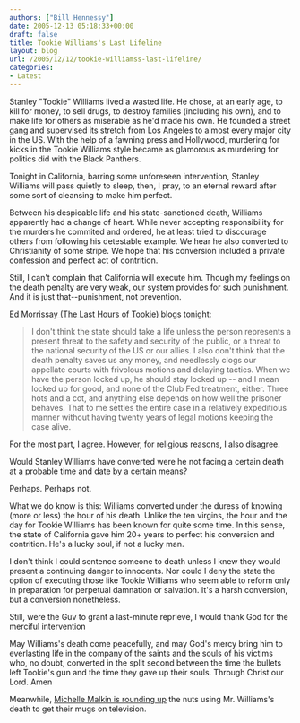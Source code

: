 ```yaml
---
authors: ["Bill Hennessy"]
date: 2005-12-13 05:18:33+00:00
draft: false
title: Tookie Williams's Last Lifeline
layout: blog
url: /2005/12/12/tookie-williamss-last-lifeline/
categories:
- Latest
---
```


Stanley "Tookie" Williams lived a wasted life.  He chose, at an early age, to kill for money, to sell drugs, to destroy families (including his own), and to make life for others as miserable as he'd made his own.  He founded a street gang and supervised its stretch from Los Angeles to almost every major city in the US.  With the help of a fawning press and Hollywood, murdering for kicks in the Tookie Williams style became as glamorous as murdering for politics did with the Black Panthers.

Tonight in California, barring some unforeseen intervention, Stanley Williams will pass quietly to sleep, then, I pray, to an eternal reward after some sort of cleansing to make him perfect.

Between his despicable life and his state-sanctioned death, Williams apparently had a change of heart.  While never accepting responsibility for the murders he commited and ordered, he at least tried to discourage others from following his detestable example.  We hear he also converted to Christianity of some stripe.  We hope that his conversion included a private confession and perfect act of contrition.

Still, I can't complain that California will execute him.  Though my feelings on the death penalty are very weak, our system provides for such punishment.  And it is just that--punishment, not prevention.

[Ed Morrissay (The Last Hours of Tookie)](https://www.captainsquartersblog.com/mt/archives/005935.php) blogs tonight:



> I don't think the state should take a life unless the person represents a present threat to the safety and security of the public, or a threat to the national security of the US or our allies. I also don't think that the death penalty saves us any money, and needlessly clogs our appellate courts with frivolous motions and delaying tactics. When we have the person locked up, he should stay locked up -- and I mean locked up for good, and none of the Club Fed treatment, either. Three hots and a cot, and anything else depends on how well the prisoner behaves. That to me settles the entire case in a relatively expeditious manner without having twenty years of legal motions keeping the case alive.



For the most part, I agree.  However, for religious reasons, I also disagree.

Would Stanley Williams have converted were he not facing a certain death at a probable time and date by a certain means?

Perhaps.  Perhaps not.

What we do know is this:  Williams converted under the duress of knowing (more or less) the hour of his death.  Unlike the ten virgins, the hour and the day for Tookie Williams has been known for quite some time.  In this sense, the state of California gave him 20+ years to perfect his conversion and contrition.  He's a lucky soul, if not a lucky man.

I don't think I could sentence someone to death unless I knew they would present a continuing danger to innocents.  Nor could I deny the state the option of executing those like Tookie Williams who seem able to reform only in preparation for perpetual damnation or salvation.  It's a harsh conversion, but a conversion nonetheless.

Still, were the Guv to grant a last-minute reprieve, I would thank God for the merciful intervention

May Williams's death come peacefully, and may God's mercy bring him to everlasting life in the company of the saints and the souls of his victims who, no doubt, converted in the split second between the time the bullets left Tookie's gun and the time they gave up their souls. Through Christ our Lord.  Amen


Meanwhile, [Michelle Malkin is rounding up](https://michellemalkin.com/archives/004060.htm) the nuts using Mr. Williams's death to get their mugs on television.
